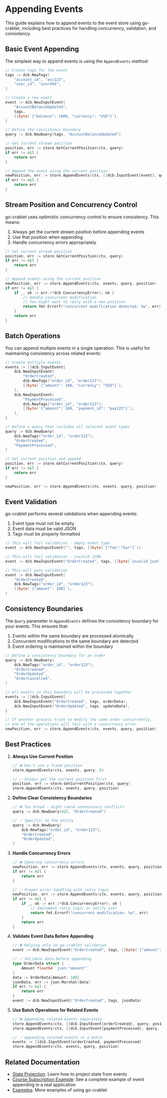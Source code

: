 # Appending Events

This guide explains how to append events to the event store using go-crablet, including best practices for handling concurrency, validation, and consistency.

## Basic Event Appending

The simplest way to append events is using the `AppendEvents` method:

```go
// Create tags for the event
tags := dcb.NewTags(
    "account_id", "acc123",
    "user_id", "user456",
)

// Create a new event
event := dcb.NewInputEvent(
    "AccountBalanceUpdated", 
    tags, 
    []byte(`{"balance": 1000, "currency": "USD"}`),
)

// Define the consistency boundary
query := dcb.NewQuery(tags, "AccountBalanceUpdated")

// Get current stream position
position, err := store.GetCurrentPosition(ctx, query)
if err != nil {
    return err
}

// Append the event using the current position
newPosition, err := store.AppendEvents(ctx, []dcb.InputEvent{event}, query, position)
if err != nil {
    return err
}
```

## Stream Position and Concurrency Control

go-crablet uses optimistic concurrency control to ensure consistency. This means:

1. Always get the current stream position before appending events
2. Use that position when appending
3. Handle concurrency errors appropriately

```go
// Get current stream position
position, err := store.GetCurrentPosition(ctx, query)
if err != nil {
    return err
}

// Append events using the current position
newPosition, err := store.AppendEvents(ctx, events, query, position)
if err != nil {
    if _, ok := err.(*dcb.ConcurrencyError); ok {
        // Handle concurrent modification
        // You might want to retry with a new position
        return fmt.Errorf("concurrent modification detected: %w", err)
    }
    return err
}
```

## Batch Operations

You can append multiple events in a single operation. This is useful for maintaining consistency across related events:

```go
// Create multiple events
events := []dcb.InputEvent{
    dcb.NewInputEvent(
        "OrderCreated",
        dcb.NewTags("order_id", "order123"),
        []byte(`{"amount": 100, "currency": "USD"}`),
    ),
    dcb.NewInputEvent(
        "PaymentProcessed",
        dcb.NewTags("order_id", "order123"),
        []byte(`{"amount": 100, "payment_id": "pay123"}`),
    ),
}

// Define a query that includes all relevant event types
query := dcb.NewQuery(
    dcb.NewTags("order_id", "order123"),
    "OrderCreated",
    "PaymentProcessed",
)

// Get current position and append
position, err := store.GetCurrentPosition(ctx, query)
if err != nil {
    return err
}

newPosition, err := store.AppendEvents(ctx, events, query, position)
```

## Event Validation

go-crablet performs several validations when appending events:

1. Event type must not be empty
2. Event data must be valid JSON
3. Tags must be properly formatted

```go
// This will fail validation - empty event type
event := dcb.NewInputEvent("", tags, []byte(`{"foo":"bar"}`))

// This will fail validation - invalid JSON
event := dcb.NewInputEvent("OrderCreated", tags, []byte(`invalid json`))

// This will pass validation
event := dcb.NewInputEvent(
    "OrderCreated",
    dcb.NewTags("order_id", "order123"),
    []byte(`{"amount": 100}`),
)
```

## Consistency Boundaries

The `Query` parameter in `AppendEvents` defines the consistency boundary for your events. This ensures that:

1. Events within the same boundary are processed atomically
2. Concurrent modifications to the same boundary are detected
3. Event ordering is maintained within the boundary

```go
// Define a consistency boundary for an order
query := dcb.NewQuery(
    dcb.NewTags("order_id", "order123"),
    "OrderCreated",
    "OrderUpdated",
    "OrderCancelled",
)

// All events in this boundary will be processed together
events := []dcb.InputEvent{
    dcb.NewInputEvent("OrderCreated", tags, orderData),
    dcb.NewInputEvent("OrderUpdated", tags, updateData),
}

// If another process tries to modify the same order concurrently,
// one of the operations will fail with a concurrency error
newPosition, err := store.AppendEvents(ctx, events, query, position)
```

## Best Practices

1. **Always Use Current Position**
   ```go
   // ❌ Don't use a fixed position
   store.AppendEvents(ctx, events, query, 0)
   
   // ✅ Always get the current position first
   position, err := store.GetCurrentPosition(ctx, query)
   store.AppendEvents(ctx, events, query, position)
   ```

2. **Define Clear Consistency Boundaries**
   ```go
   // ❌ Too broad - might cause unnecessary conflicts
   query := dcb.NewQuery(nil, "OrderCreated")
   
   // ✅ Specific to the entity
   query := dcb.NewQuery(
       dcb.NewTags("order_id", "order123"),
       "OrderCreated",
       "OrderUpdated",
   )
   ```

3. **Handle Concurrency Errors**
   ```go
   // ❌ Ignoring concurrency errors
   newPosition, err := store.AppendEvents(ctx, events, query, position)
   if err != nil {
       return err
   }
   
   // ✅ Proper error handling with retry logic
   newPosition, err := store.AppendEvents(ctx, events, query, position)
   if err != nil {
       if _, ok := err.(*dcb.ConcurrencyError); ok {
           // Implement retry logic or notify user
           return fmt.Errorf("concurrent modification: %w", err)
       }
       return err
   }
   ```

4. **Validate Event Data Before Appending**
   ```go
   // ❌ Relying only on go-crablet validation
   event := dcb.NewInputEvent("OrderCreated", tags, []byte(`{"amount": "invalid"}`))
   
   // ✅ Validate data before appending
   type OrderData struct {
       Amount float64 `json:"amount"`
   }
   data := OrderData{Amount: 100}
   jsonData, err := json.Marshal(data)
   if err != nil {
       return err
   }
   event := dcb.NewInputEvent("OrderCreated", tags, jsonData)
   ```

5. **Use Batch Operations for Related Events**
   ```go
   // ❌ Appending related events separately
   store.AppendEvents(ctx, []dcb.InputEvent{orderCreated}, query, pos1)
   store.AppendEvents(ctx, []dcb.InputEvent{paymentProcessed}, query, pos2)
   
   // ✅ Appending related events in a batch
   events := []dcb.InputEvent{orderCreated, paymentProcessed}
   store.AppendEvents(ctx, events, query, position)
   ```

## Related Documentation

- [State Projection](docs/state-projection.md): Learn how to project state from events
- [Course Subscription Example](docs/course-subscription.md): See a complete example of event appending in a real application
- [Examples](docs/examples.md): More examples of using go-crablet 
